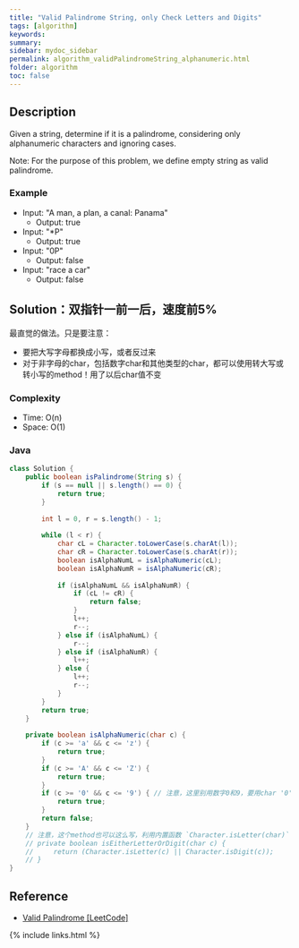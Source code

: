 ```yaml
---
title: "Valid Palindrome String, only Check Letters and Digits"
tags: [algorithm]
keywords:
summary:
sidebar: mydoc_sidebar
permalink: algorithm_validPalindromeString_alphanumeric.html
folder: algorithm
toc: false
---
```


## Description
Given a string, determine if it is a palindrome, considering only alphanumeric characters and ignoring cases.

Note: For the purpose of this problem, we define empty string as valid palindrome.

### Example
* Input: "A man, a plan, a canal: Panama"
  * Output: true
* Input: "*P"
  * Output: true
* Input: "0P"
  * Output: false
* Input: "race a car"
  * Output: false
  
## Solution：双指针一前一后，速度前5%
最直觉的做法。只是要注意：
* 要把大写字母都换成小写，或者反过来
* 对于非字母的char，包括数字char和其他类型的char，都可以使用转大写或转小写的method！用了以后char值不变

### Complexity
* Time: O(n)
* Space: O(1)

### Java
```java
class Solution {
    public boolean isPalindrome(String s) {
        if (s == null || s.length() == 0) {
            return true;
        }
        
        int l = 0, r = s.length() - 1;
        
        while (l < r) {
            char cL = Character.toLowerCase(s.charAt(l));
            char cR = Character.toLowerCase(s.charAt(r));
            boolean isAlphaNumL = isAlphaNumeric(cL);
            boolean isAlphaNumR = isAlphaNumeric(cR);
            
            if (isAlphaNumL && isAlphaNumR) {
                if (cL != cR) {
                    return false;
                }
                l++;
                r--;
            } else if (isAlphaNumL) {
                r--;
            } else if (isAlphaNumR) {
                l++;
            } else {
                l++;
                r--;
            }
        }
        return true;
    }
    
    private boolean isAlphaNumeric(char c) {
        if (c >= 'a' && c <= 'z') {
            return true;
        }
        if (c >= 'A' && c <= 'Z') {
            return true;
        }
        if (c >= '0' && c <= '9') { // 注意，这里别用数字0和9，要用char '0'和'9'，这里容易出错
            return true;
        }
        return false;
    }
    // 注意，这个method也可以这么写，利用内置函数 `Character.isLetter(char)` 和 `Character.isDigit(char)`:
    // private boolean isEitherLetterOrDigit(char c) {
    //     return (Character.isLetter(c) || Character.isDigit(c));
    // }    
}
```

## Reference
* [Valid Palindrome [LeetCode]](https://leetcode.com/problems/valid-palindrome/description/)

{% include links.html %}
